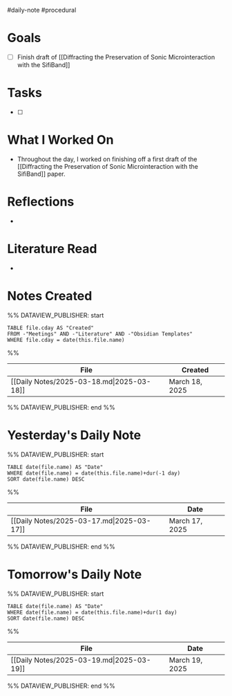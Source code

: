 #daily-note #procedural 

# Goals

- [ ] Finish draft of [[Diffracting the Preservation of Sonic Microinteraction with the SifiBand]]

# Tasks

- [ ] 

# What I Worked On

- Throughout the day, I worked on finishing off a first draft of the [[Diffracting the Preservation of Sonic Microinteraction with the SifiBand]] paper.

# Reflections

- 

# Literature Read

- 

# Notes Created


%% DATAVIEW_PUBLISHER: start
```dataview
TABLE file.cday AS "Created"
FROM -"Meetings" AND -"Literature" AND -"Obsidian Templates"
WHERE file.cday = date(this.file.name)
```
%%

| File                                      | Created        |
| ----------------------------------------- | -------------- |
| [[Daily Notes/2025-03-18.md\|2025-03-18]] | March 18, 2025 |

%% DATAVIEW_PUBLISHER: end %%

# Yesterday's Daily Note

%% DATAVIEW_PUBLISHER: start
```dataview
TABLE date(file.name) AS "Date"
WHERE date(file.name) = date(this.file.name)+dur(-1 day)
SORT date(file.name) DESC
```
%%

| File                                      | Date           |
| ----------------------------------------- | -------------- |
| [[Daily Notes/2025-03-17.md\|2025-03-17]] | March 17, 2025 |

%% DATAVIEW_PUBLISHER: end %%
# Tomorrow's Daily Note

%% DATAVIEW_PUBLISHER: start
```dataview
TABLE date(file.name) AS "Date"
WHERE date(file.name) = date(this.file.name)+dur(1 day)
SORT date(file.name) DESC
```
%%

| File                                      | Date           |
| ----------------------------------------- | -------------- |
| [[Daily Notes/2025-03-19.md\|2025-03-19]] | March 19, 2025 |

%% DATAVIEW_PUBLISHER: end %%


